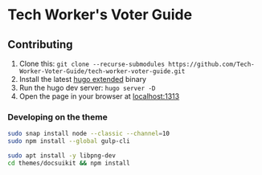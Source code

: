 # Tech Worker's Voter Guide

## Contributing

1. Clone this: `git clone --recurse-submodules https://github.com/Tech-Worker-Voter-Guide/tech-worker-voter-guide.git`
1. Install the latest [hugo extended](https://github.com/gohugoio/hugo/releases) binary
1. Run the hugo dev server: `hugo server -D`
1. Open the page in your browser at [localhost:1313](http://localhost:1313)

### Developing on the theme

```sh
sudo snap install node --classic --channel=10
sudo npm install --global gulp-cli

sudo apt install -y libpng-dev
cd themes/docsuikit && npm install
```
